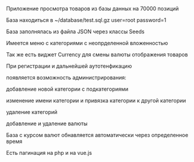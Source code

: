 <p>Приложение просмотра товаров из базы данных на 70000 позиций</p>
<p> База находиться в ~/database/test.sql.gz user=root password=1</p>
<p>База заполнялась из файла JSON через классы Seeds</p>
<p>Имеется меню с категориями с неопрделенной вложенностью </p> 
<p>Так же есть виджет Currency для смены валюты отображения товаров </p>

<p>При регистрации и дальнейшей аутотенфикацию </p>
<p>появляется возможность администрирования:</p>
<p>добавление новой категории с подкатегориями</p>
<p>изменение имени категории и привязка категории к другой категории</p>
<p>удаление категорий</p>
<p>добавление и удаление валюты</p>
<p>База с курсом валют обнавляется автоматически через определенное время</p>

<p>Есть пагинация на php и на vue.js</p>
